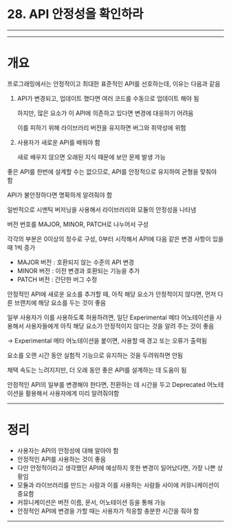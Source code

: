 # 28. API 안정성을 확인하라

---

---

# 개요

프로그래밍에서는 안정적이고 최대한 표준적인 API를 선호하는데, 이유는 다음과 같음

1. API가 변경되고, 업데이트 했다면 여러 코드를 수동으로 업데이트 해야 됨
    
    하지만, 많은 요소가 이 API에 의존하고 있다면 변경에 대응하기 어려움
    
    이를 피하기 위해 라이브러리 버전을 유지하면 버그와 취약성에 위험
    
2. 사용자가 새로운 API를 배워야 함
    
    새로 배우지 않으면 오래된 지식 때문에 보안 문제 발생 가능
    

좋은 API를 한번에 설계할 수는 없으므로, API를 안정적으로 유지하여 균형을 맞춰야 함

API가 불안정하다면 명확하게 알려줘야 함

일반적으로 시멘틱 버저닝을 사용해서 라이브러리와 모듈의 안정성을 나타냄

버전 번호를 MAJOR, MINOR, PATCH로 나누어서 구성

각각의 부분은 0이상의 정수로 구성, 0부터 시작해서 API에 다음 같은 변경 사항이 있을때 1씩 증가

- MAJOR 버전 : 호환되지 않는 수준의 API 변경
- MINOR 버전 : 이전 변경과 호환되는 기능을 추가
- PATCH 버전 : 간단한 버그 수정

안정적인 API에 새로운 요소를 추가할 때, 아직 해당 요소가 안정적이지 않다면, 먼저 다른 브랜치에 해당 요소를 두는 것이 좋음

일부 사용자가 이를 사용하도록 허용하려면, 일단 Experimental 메타 어노테이션을 사용해서 사용자들에게 아직 해당 요소가 안정적이지 않다는 것을 알려 주는 것이 좋음

→ Experimental 메타 어노테이션을 붙이면, 사용할 때 경고 또는 오류가 출력됨

요소를 오랜 시간 동안 실험적 기능으로 유지하는 것을 두려워하면 안됨

채택 속도는 느려지지만, 더 오래 동안 좋은 API를 설계하는 데 도움이 됨

안정적인 API의 일부를 변경해야 한다면, 전환하는 데 시간을 두고 Deprecated 어노테이션을 활용해서 사용자에게 미리 알려줘야함

---

# 정리

- 사용자는 API의 안정성에 대해 알아야 함
- 안정적인 API를 사용하는 것이 좋음
- 다만 안정적이라고 생각했던 API에 예상하지 못한 변경이 일어났다면, 가장 나쁜 상황임
- 모듈과 라이브러리를 만드는 사람과 이를 사용하는 사람들 사이에 커뮤니케이션이 중요함
- 커뮤니케이션은 버전 이름, 문서, 어노테이션 등을 통해 가능
- 안정적인 API에 변경을 가할 때는 사용자가 적응할 충분한 시간을 줘야 함

---